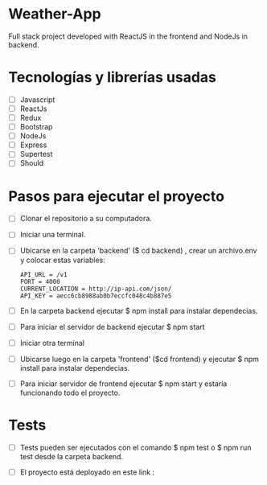 # Weather-App
Full stack project developed with ReactJS in the frontend and NodeJs in backend.

# Tecnologías y librerías usadas
- [ ] Javascript
- [ ] ReactJs
- [ ] Redux
- [ ] Bootstrap
- [ ] NodeJs
- [ ] Express
- [ ] Supertest
- [ ] Should

# Pasos para ejecutar el proyecto

- [ ] Clonar el repositorio a su computadora.
- [ ] Iniciar una terminal.
- [ ] Ubicarse en la carpeta 'backend' ($ cd backend) , crear un archivo.env y colocar estas variables:

      API_URL = /v1
      PORT = 4000
      CURRENT_LOCATION = http://ip-api.com/json/
      API_KEY = aecc6cb8988ab0b7eccfc048c4b887e5

- [ ] En la carpeta backend ejecutar $ npm install para instalar dependecias.
- [ ] Para iniciar el servidor de backend ejecutar $ npm start 
- [ ] Iniciar otra terminal
- [ ] Ubicarse luego en la carpeta 'frontend' ($cd frontend) y ejecutar $ npm install para instalar dependecias.
- [ ] Para iniciar servidor de frontend ejecutar $ npm start y estaría funcionando todo el proyecto.

# Tests
- [ ] Tests pueden ser ejecutados con el comando $ npm test o $ npm run test desde la carpeta backend.

- [ ] El proyecto está deployado en este link : 
